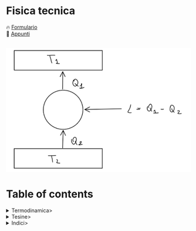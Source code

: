 # Fisica tecnica

🔥 [Formulario](https://github.com/mastroalex/fisicatecnica/blob/main/fisica_tecnica.pdf)
<br>
📝 [Appunti](https://github.com/mastroalex/fisicatecnica/blob/main/fisica_tecnica.pdf)
<br>
<br>

![Wallpaper](https://github.com/mastroalex/fisicatecnica/blob/main/figures/cicloinverso.png)
<br>

# Table of contents


<details>
  <summary>Termodinamica></summary>
  <br/>
<ul>
  <li>Introduzione</li>
  <li>Misure</li>
  <li>Frigoriferi ad effetto termoelettrico</li>
</ul>
</details>  

<details>
  <summary>Tesine></summary>
  <br/>
<ul>
  <li>Completa</li>
</ul>
</details>  

<details>
  <summary>Indici></summary>
  <br/>
<ul>
  <li>Indice delle figure</li>
  <li>Indice delle tabelle</li>
  <li>Indice delle equazioni</li>
  <li>Indice analitico</li>
</ul>
</details>  


